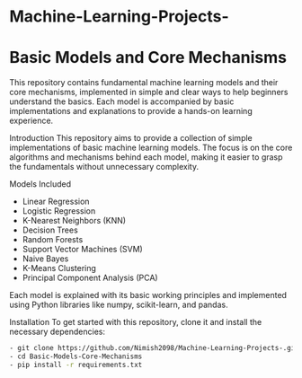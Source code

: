 # Machine-Learning-Projects-
# Basic Models and Core Mechanisms
This repository contains fundamental machine learning models and their core mechanisms, implemented in simple and clear ways to help beginners understand the basics. Each model is accompanied by basic implementations and explanations to provide a hands-on learning experience.

Introduction
This repository aims to provide a collection of simple implementations of basic machine learning models. The focus is on the core algorithms and mechanisms behind each model, making it easier to grasp the fundamentals without unnecessary complexity.

Models Included
- Linear Regression
- Logistic Regression
- K-Nearest Neighbors (KNN)
- Decision Trees
- Random Forests
- Support Vector Machines (SVM)
- Naive Bayes
- K-Means Clustering
- Principal Component Analysis (PCA)
  
Each model is explained with its basic working principles and implemented using Python libraries like numpy, scikit-learn, and pandas.

Installation
To get started with this repository, clone it and install the necessary dependencies:

```bash
- git clone https://github.com/Nimish2098/Machine-Learning-Projects-.git
- cd Basic-Models-Core-Mechanisms
- pip install -r requirements.txt
